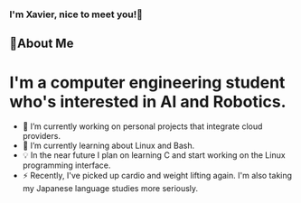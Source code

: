 ### I'm Xavier, nice to meet you!👋
## 📜About Me
# I'm a computer engineering student who's interested in AI and Robotics.
* 🔭 I’m currently working on personal projects that integrate cloud providers.
* 🌱 I’m currently learning about Linux and Bash.
* 💡 In the near future I plan on learning C and start working on the Linux programming interface.
* ⚡ Recently, I've picked up cardio and weight lifting again. I'm also taking my Japanese language studies more seriously.
<!--
**01Blu3/01blu3** is a ✨ _special_ ✨ repository because its `README.md` (this file) appears on your GitHub profile.

Here are some ideas to get you started:

- 🔭 I’m currently working on ...
- 🌱 I’m currently learning ...
- 👯 I’m looking to collaborate on ...
- 🤔 I’m looking for help with ...
- 💬 Ask me about ...
- 📫 How to reach me: ...
- 😄 Pronouns: ...
- ⚡ Fun fact: ...
-->
